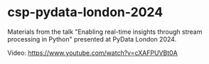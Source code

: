 # csp-pydata-london-2024
Materials from the talk "Enabling real-time insights through stream processing in Python" presented at PyData London 2024.

Video: https://www.youtube.com/watch?v=cXAFPUVBt0A
